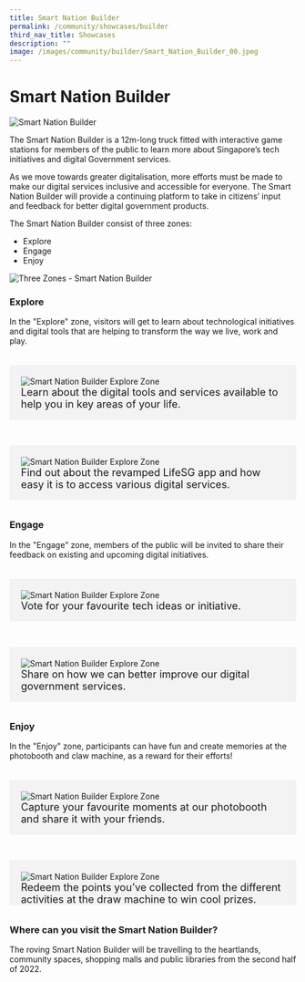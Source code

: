 ```yaml
---
title: Smart Nation Builder
permalink: /community/showcases/builder
third_nav_title: Showcases
description: ""
image: /images/community/builder/Smart_Nation_Builder_00.jpeg
---
```

# Smart Nation Builder 

![Smart Nation Builder](/images/community/builder/Smart_Nation_Builder_00.jpeg)

The Smart Nation Builder is a 12m-long truck fitted with interactive game stations for members of the public to learn more about Singapore’s tech initiatives and digital Government services. 

As we move towards greater digitalisation, more efforts must be made to make our digital services inclusive and accessible for everyone. The Smart Nation Builder will provide a continuing platform to take in citizens’ input and feedback for better digital government products.

The Smart Nation Builder consist of three zones:
* Explore
* Engage
* Enjoy

![Three Zones - Smart Nation Builder](/images/community/builder/Smart_Nation_Builder_02.jpeg)


### Explore

In the "Explore" zone, visitors will get to learn about technological initiatives and digital tools that are helping to transform the way we live, work and play.

 <div class="row" style="padding: 20px 0px 10px 0px;">
	<div class="col" style="background-color: #f3f3f3; padding: 20px 20px 0px 20px">
		<img src="/images/community/builder/Smart_Nation_Builder_03.jpeg" alt="Smart Nation Builder Explore Zone"><br>
		<div class="para" style="font-size:18px">Learn about the digital tools and services available to help you in key areas of your life.
		</div><br>
	</div>

&nbsp; &nbsp; &nbsp; 

<div class="col" style="background-color: #f3f3f3; padding: 20px 20px 0px 20px;">
<img src="images/community/builder/Smart_Nation_Builder_04.jpeg" alt="Smart Nation Builder Explore Zone"><br>
	<div class="para" style="font-size:18px">Find out about the revamped LifeSG app and how easy it is to access various digital services.
	</div><br>
 </div></div>

### Engage

In the "Engage" zone, members of the public will be invited to share their feedback on existing and upcoming digital initiatives.

 <div class="row" style="padding: 20px 0px 10px 0px;">
<div class="col" style="background-color: #f3f3f3; padding: 20px 20px 0px 20px;">
<img src="images/community/builder/Smart_Nation_Builder_05.jpeg" alt="Smart Nation Builder Explore Zone"><br>
<div class="para" style="font-size:18px">Vote for your favourite tech ideas or initiative.
</div><br>
</div>
	
&nbsp; &nbsp; &nbsp; 

<div class="col" style="background-color: #f3f3f3; padding: 20px 20px 0px 20px;"> 
<img src="images/community/builder/Smart_Nation_Builder_07.jpeg" alt="Smart Nation Builder Explore Zone"><br>
	<div class="para" style="font-size:18px">Share on how we can better improve our digital government services. 
</div><br>

</div></div>

### Enjoy

In the "Enjoy" zone, participants can have fun and create memories at the photobooth and claw machine, as a reward for their efforts!


<div class="row" style="padding: 20px 0px 10px 0px;">
<div class="col" style="background-color: #f3f3f3; padding: 20px 20px 0px 20px;"> 
<img src="images/community/builder/Smart_Nation_Builder_08.jpeg" alt="Smart Nation Builder Explore Zone"><br>
<div class="para" style="font-size:18px">Capture your favourite moments at our photobooth and share it with your friends. 
</div><br>
</div>

&nbsp; &nbsp; &nbsp; 
	
<div class="col" style="background-color: #f3f3f3; padding: 20px 20px 0px 20px;">  
<img src="images/community/builder/Smart_Nation_Builder_09.jpeg" alt="Smart Nation Builder Explore Zone"><br>
	<div class="para" style="font-size:18px">Redeem the points you’ve collected from the different activities at the draw machine to win cool prizes.
</div>

</div></div>

### Where can you visit the Smart Nation Builder?

The roving Smart Nation Builder will be travelling to the heartlands, community spaces, shopping malls and public libraries from the second half of 2022.